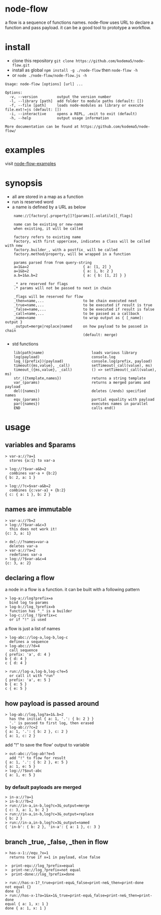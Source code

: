 # node-flow

a flow is a sequence of functions names.
node-flow uses URL to declare a function
and pass payload.
it can be a good tool to prototype a workflow.

# install

* clone this repository ```git clone https://github.com/kodema5/node-flow.git```
* install as global ```npm install -g ./node-flow``` then ```node-flow -h```
* or ```node ./node-flow/node-flow.js -h```

```
Usage: node-flow [options] [url] ...

Options:
  -v, --version         output the version number
  -l, --library [path]  add folder to module paths (default: [])
  -f, --file [path]     loads node-modules as library or execute file.ext!=js (default: [])
  -i, --interactive     opens a REPL, .exit to exit (default)
  -h, --help            output usage information

More documentation can be found at https://github.com/kodema5/node-flow/
```
# examples

visit [node-flow-examples](https://github.com/kodema5/node-flow-examples)

# synopsis

* all are stored in a map as a function
* run is reserved word
* a name is defined by a URL as below

```
    name://[factory[.property]]?[params][.volatile][_flags]

    name can be existing or new-name
    when existing, it will be called

    factory refers to existing name
    Factory, with first uppercase, indicates a Class will be called with new
    factory.builder_, with a postfix_ will be called
    factory.method/property, will be wrapped in a function

    params parsed from from query-string
    a=1&a=2                         { a: [1, 2] }
    a=1&b=2                         { a: 1, b: 2 }
    a.b=1&a.b=2                     { a: { b: [1, 2] } }

    _* are reserved for flags
    .* params will not be passed to next in chain

    _flags will be reserved for flow
    _then=name,...                  to be chain executed next
    _true=name,...                  to be executed if result is true
    _false=name,...                 to be executed if result is false
    _call=name,...                  to be passed as a callback
    _name=name                      to wrap output as { [_name]: output }
    _output=merge|replace|named     on how payload to be passed in chain
                                    (default: merge)

```

* std functions

```
    lib(path|name)                      loads various library
    log(payload)                        console.log
    log_({prefix})(payload)             console.log(prefix, payload)
    timeout({ms,value}, _call)          setTimeout(_call(value), ms)
    timeout_({ms,value}, _call)         () => setTimeout(_call(value), ms)
    str_({template,names})              returns a string template
    var_(params)                        returns a merged params and payload
    del({names})                        deletes (/ends) specified names
    equ_(params)                        partial equality with payload
    par({names})                        executes names in parallel
    END                                 calls end()

```

# usage

## variables and $params

```
> var-a://?a=1
  stores {a:1} to var-a

> log://?$var-a&b=2
  combines var-a + {b:2}
{ b: 2, a: 1 }

> log://?c=$var-a&b=2
  combines {c:var-a} + {b:2}
{ c: { a: 1 }, b: 2 }
```

## names are immutable

```
> var-a://?b=2
> log://?$var-a&c=3
  this does not work it!
{c: 3, a: 1}

> del://?names=var-a
  deletes var-a
> var-a://?a=2
  redefines var-a
> log://?$var-a&c=4
{c: 3, a: 2}
```

## declaring a flow

a node in a flow is a function. it can be built with a following pattern

```
> log-a://log?prefix=a
  bind log to params
> log-b://log_?prefix=b
  function has "_" is a builder
> log-c://log_!?prefix=c
  or if "!" is used
```

a flow is just a list of names

```
> log-abc://log-a,log-b,log-c
  defines a sequence
> log-abc://?d=4
  call sequence
{ prefix: 'a', d: 4 }
b { d: 4 }
c { d: 4 }

> run://log-a,log-b,log-c?e=5
  or call it with "run"
{ prefix: 'a', e: 5 }
b { e: 5 }
c { e: 5 }
```

## how payload is passed around

```
> log-ab://log,log?a=1&.b=2
  has the initial { a: 1, '.': { b: 2 } }
  '.' is passed to first log, then erased
> log-ab://?c=2
{ a: 1, '.': { b: 2 }, c: 2 }
{ a: 1, c: 2 }
```

add "!" to save  the flow' output to variable

```
> out-abc://log-ab!?e=5
  add "!" to flow for result
{ a: 1, '.': { b: 2 }, e: 5 }
{ a: 1, e: 5 }
> log://?$out-abc
{ a: 1, e: 5 }
```

### by default payloads are merged

```
> in-a://?a=1
> in-b://?b=2
> run://in-a,in-b,log?c=3&_output=merge
{ c: 3, a: 1, b: 2 }
> run://in-a,in-b,log?c=3&_output=replace
{ b: 2 }
> run://in-a,in-b,log?c=3&_output=named
{ 'in-b': { b: 2 }, 'in-a': { a: 1 }, c: 3 }
```

## branch _true, _false, _then in flow

```
> has-x-1://equ_?x=1
  returns true if x=1 in payload, else false

>  print-equ://log_?prefix=equal
>  print-ne://log_?prefix=not equal
>  print-done://log_?prefix=done

> run://has-x-1?_true=print-equ&_false=print-ne&_then=print-done
not equal {}
done {}
> run://has-x-1?a=1&x=1&_true=print-equ&_false=print-ne&_then=print-done
equal { a: 1, x: 1 }
done { a: 1, x: 1 }
```

<!-- \
    > is-a-1://equ_?a=1

    is-1 compares payload a and b

    > is-a-1://?a=1&_true=print-equ&_false=print-ne&_then=print-done

    flow goes to _true then to _then

    > is-a-1://?a=2&_true=print-equ&_false=print-ne&_then=print-done



    2 }, 'my-var-a': { a: 1 } }

    ## a builder_ is postfixed with _

    > log-hello://log_?prefix=hello
    \
    > log-hello://?$my-var&text=world

    for a function that requires initialization,
    log_ is a method with postfixed with _,
    returns hello { text: 'world', a: 1 }

    ## loading, creating and accessing properties of instance of Class

    > lib://?path=Readme.js
    \
    > test://Readme?a=1

    creates a new instance of a class


    > log://?test_dot_a=!test.a

    one can access property directly with "!" prefix { test_dot_a: 1 }

    > test-a://test.a?_name=test_a_value
    \
    > run://test-a,log

    _name is provided to wrap a scalar property in payload.
    returns { test_a_value: 1 }


    > my-result://test.add,log?a=1&b=2
    \
    > log://?x=$my-result

    access a method, perform addition and store to a variable. returns { x: 3 }



    equ_ does a partial equal, returns true/false if specified payload has properties in expected. returns false and true


    >  print-equ://log_?prefix=equal
    \
    >  print-ne://log_?prefix=not equal
    \
    >  print-done://log_?prefix=done
    \
    > is-a-1://equ_?a=1

    is-1 compares payload a and b

    > is-a-1://?a=1&_true=print-equ&_false=print-ne&_then=print-done

    flow goes to _true then to _then

    > is-a-1://?a=2&_true=print-equ&_false=print-ne&_then=print-done

    flow goes to _false then to _then

    ## passing a _call callback and END

    > timeout://?ms=1000&_call=print-done,END

    some functions may need a callback _call,
    and END terminates function

    ## for REPL

    for testing/development, use -i to enter REPL

    ````
        node-flow
        > lib://?path=Readme.js
        > test://Readme?a=test
        Test.constructor test
        > inc-a-by-1://test.inc_key_by_?key=a&value=1
        > .list

        END, Readme, del, equ, equ_, inc-a-by-1, lib, log, log_, str_, test, timeout, timeout_, var_

        > run://inc-a-by-1,log?a=2
        { a: 3 }
        > .exit
        --ending test

    ````
-->
